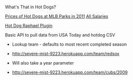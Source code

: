 What's That in Hot Dogs?

[Prices of Hot Dogs at MLB Parks in 2011](https://gist.github.com/2182947)
[All Salaries](https://gist.github.com/e85e361c59be01ec5329)

[Hot Dog Raphael Plugin](https://gist.github.com/2183517)

Basic API to pull data from USA Today and hotdog CSV

* Lookup team - defaults to most recent completed season

 * http://severe-mist-9223.herokuapp.com/team/redsox

* Will also take a year parameter

 * http://severe-mist-9223.herokuapp.com/team/cubs/2009